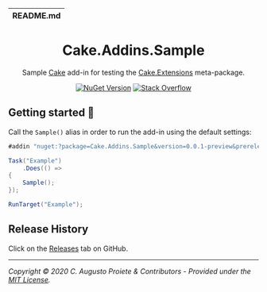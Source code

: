 | README.md |
|:---|

<h1 align="center">Cake.Addins.Sample</h1>
<div align="center">

 Sample [Cake](https://cakebuild.net) add-in for testing the [Cake.Extensions](https://github.com/augustoproiete/cake-extensions) meta-package.

[![NuGet Version](http://img.shields.io/nuget/v/Cake.Addins.Sample.svg?style=flat-square)](https://www.nuget.org/packages/Cake.Addins.Sample/) [![Stack Overflow](https://img.shields.io/badge/stack%20overflow-cakebuild-orange.svg?style=flat-square)](http://stackoverflow.com/questions/tagged/cakebuild)

</div>

## Getting started :rocket:

Call the `Sample()` alias in order to run the add-in using the default settings:

```csharp
#addin "nuget:?package=Cake.Addins.Sample&version=0.0.1-preview&prerelease"

Task("Example")
    .Does(() =>
{
    Sample();
});

RunTarget("Example");
```

## Release History

Click on the [Releases](https://github.com/augustoproiete/cake-addins-sample/releases) tab on GitHub.

---

_Copyright &copy; 2020 C. Augusto Proiete & Contributors - Provided under the [MIT License](LICENSE)._
